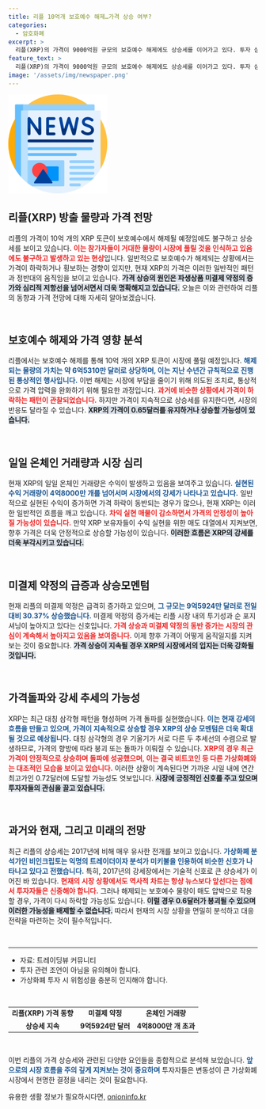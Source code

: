 ```yaml
---
title: 리플 10억개 보호예수 해제…가격 상승 여부?
categories:
  - 암호화폐
excerpt: >
  리플(XRP)의 가격이 9000억원 규모의 보호예수 해제에도 상승세를 이어가고 있다. 투자 심리가 높아가며 0.65달러를 돌파한 리플의 앞으로의 가격 흐름에 관심이 쏠리고 있다. 과거 급등과 유사한 신호도 포착돼 향후 0.72달러 도전 가능성도 점쳐진다.
feature_text: >
  리플(XRP)의 가격이 9000억원 규모의 보호예수 해제에도 상승세를 이어가고 있다. 투자 심리가 높아가며 0.65달러를 돌파한 리플의 앞으로의 가격 흐름에 관심이 쏠리고 있다. 과거 급등과 유사한 신호도 포착돼 향후 0.72달러 도전 가능성도 점쳐진다.
image: '/assets/img/newspaper.png'
---
```


<p><img src="/assets/img/newspaper.png" alt="kimp 속보" /></p>

<h2 data-ke-size="size26">리플(XRP) 방출 물량과 가격 전망</h2>

<p data-ke-size="size16">리플의 가격이 10억 개의 XRP 토큰이 보호예수에서 해제될 예정임에도 불구하고 상승세를 보이고 있습니다. <b><span style="color: #ee2323;">이는 참가자들이 거대한 물량이 시장에 풀릴 것을 인식하고 있음에도 불구하고 발생하고 있는 현상</span></b>입니다. 일반적으로 보호예수가 해제되는 상황에서는 가격이 하락하거나 횡보하는 경향이 있지만, 현재 XRP의 가격은 이러한 일반적인 패턴과 정반대의 움직임을 보이고 있습니다. <b><span style="background-color: #21538527;">가격 상승의 원인은 파생상품 미결제 약정의 증가와 심리적 저항선을 넘어서면서 더욱 명확해지고 있습니다.</span></b> 오늘은 이와 관련하여 리플의 동향과 가격 전망에 대해 자세히 알아보겠습니다.</p>

<p data-ke-size="size16">&nbsp;</p>

<h2 data-ke-size="size26">보호예수 해제와 가격 영향 분석</h2>

<p data-ke-size="size16">리플에서는 보호예수 해제를 통해 10억 개의 XRP 토큰이 시장에 풀릴 예정입니다. <b><span style="color: #1a5490;">해제되는 물량의 가치는 약 6억5310만 달러로 상당하며, 이는 지난 수년간 규칙적으로 진행된 통상적인 행사입니다.</span></b> 이번 해제는 시장에 부담을 줄이기 위해 의도된 조치로, 통상적으로 가격 압력을 완화하기 위해 필요한 과정입니다. <b><span style="color: #ee2323;">과거에 비슷한 상황에서 가격이 하락하는 패턴이 관찰되었습니다.</span></b> 하지만 가격이 지속적으로 상승세를 유지한다면, 시장의 반응도 달라질 수 있습니다. <b><span style="background-color: #21538527;">XRP의 가격이 0.65달러를 유지하거나 상승할 가능성이 있습니다.</span></b></p>

<p data-ke-size="size16">&nbsp;</p>

<h2 data-ke-size="size26">일일 온체인 거래량과 시장 심리</h2>

<p data-ke-size="size16">현재 XRP의 일일 온체인 거래량은 수익이 발생하고 있음을 보여주고 있습니다. <b><span style="color: #1a5490;">실현된 수익 거래량이 4억8000만 개를 넘어서며 시장에서의 강세가 나타나고 있습니다.</span></b> 일반적으로 실현된 수익이 증가하면 가격 하락이 동반되는 경우가 많으나, 현재 XRP는 이러한 일반적인 흐름을 깨고 있습니다. <b><span style="color: #ee2323;">차익 실현 매물이 감소하면서 가격의 안정성이 높아질 가능성이 있습니다.</span></b> 만약 XRP 보유자들이 수익 실현을 위한 매도 대열에서 지켜보면, 향후 가격은 더욱 안정적으로 상승할 가능성이 있습니다. <b><span style="background-color: #21538527;">이러한 흐름은 XRP의 강세를 더욱 부각시키고 있습니다.</span></b></p>

<p data-ke-size="size16">&nbsp;</p>

<h2 data-ke-size="size26">미결제 약정의 급증과 상승모멘텀</h2>

<p data-ke-size="size16">현재 리플의 미결제 약정은 급격히 증가하고 있으며, <b><span style="color: #1a5490;">그 규모는 9억5924만 달러로 전일 대비 30.37% 상승했습니다.</span></b> 미결제 약정의 증가세는 리플 시장 내의 투기성과 순 포지셔닝이 높아지고 있다는 신호입니다. <b><span style="color: #ee2323;">가격 상승과 미결제 약정의 동반 증가는 시장의 관심이 계속해서 높아지고 있음을 보여줍니다.</span></b> 이제 향후 가격이 어떻게 움직일지를 지켜보는 것이 중요합니다. <b><span style="background-color: #21538527;">가격 상승이 지속될 경우 XRP의 시장에서의 입지는 더욱 강화될 것입니다.</span></b></p>

<p data-ke-size="size16">&nbsp;</p>

<h2 data-ke-size="size26">가격돌파와 강세 추세의 가능성</h2>

<p data-ke-size="size16">XRP는 최근 대칭 삼각형 패턴을 형성하며 가격 돌파를 실현했습니다. <b><span style="color: #1a5490;">이는 현재 강세의 흐름을 만들고 있으며, 가격이 지속적으로 상승할 경우 XRP의 상승 모멘텀은 더욱 확대될 것으로 예상됩니다.</span></b> 대칭 삼각형의 경우 기울기가 서로 다른 두 추세선의 수렴으로 발생하므로, 가격의 향방에 따라 붕괴 또는 돌파가 이뤄질 수 있습니다. <b><span style="color: #ee2323;">XRP의 경우 최근 가격이 안정적으로 상승하며 돌파에 성공했으며, 이는 결국 비트코인 등 다른 가상화폐와는 대조적인 모습을 보이고 있습니다.</span></b> 이러한 상황이 계속된다면 가까운 시일 내에 연간 최고가인 0.72달러에 도달할 가능성도 엿보입니다. <b><span style="background-color: #21538527;">시장에 긍정적인 신호를 주고 있으며 투자자들의 관심을 끌고 있습니다.</span></b></p>

<p data-ke-size="size16">&nbsp;</p>

<h2 data-ke-size="size26">과거와 현재, 그리고 미래의 전망</h2>

<p data-ke-size="size16">최근 리플의 상승세는 2017년에 비해 매우 유사한 전개를 보이고 있습니다. <b><span style="color: #1a5490;">가상화폐 분석가인 비인크립토는 익명의 트레이더이자 분석가 미키불을 인용하여 비슷한 신호가 나타나고 있다고 전했습니다.</span></b> 특히, 2017년의 강세장에서는 기술적 신호로 큰 상승세가 이어진 바 있습니다. <b><span style="color: #ee2323;">현재의 시장 상황에서도 역사적 차트는 항상 뉴스보다 앞선다는 점에서 투자자들은 신중해야 합니다.</span></b> 그러나 해제되는 보호예수 물량이 매도 압박으로 작용할 경우, 가격이 다시 하락할 가능성도 있습니다. <b><span style="background-color: #21538527;">이럴 경우 0.6달러가 붕괴될 수 있으며 이러한 가능성을 배제할 수 없습니다.</span></b> 따라서 현재의 시장 상황을 면밀히 분석하고 대응 전략을 마련하는 것이 필수적입니다.</p>

<p data-ke-size="size16">&nbsp;</p>

<hr />

<ul>
  <li>자료: 트레이딩뷰 커뮤니티</li>
  <li>투자 관련 조언이 아님을 유의해야 합니다.</li>
  <li>가상화폐 투자 시 위험성을 충분히 인지해야 합니다.</li>
</ul>

<p data-ke-size="size16">&nbsp;</p>

<table>
  <tr>
    <td style="text-align: center; height: 17px;"><b>리플(XRP) 가격 동향</b></td>
    <td style="text-align: center; height: 17px;"><b>미결제 약정</b></td>
    <td style="text-align: center; height: 17px;"><b>온체인 거래량</b></td>
  </tr>
  <tr>
    <td style="text-align: center; height: 17px;"><b>상승세 지속</b></td>
    <td style="text-align: center; height: 17px;"><b>9억5924만 달러</b></td>
    <td style="text-align: center; height: 17px;"><b>4억8000만 개 초과</b></td>
  </tr>
</table>

<p data-ke-size="size16">&nbsp;</p>

<p data-ke-size="size16">이번 리플의 가격 상승세와 관련된 다양한 요인들을 종합적으로 분석해 보았습니다. <b><span style="color: #1a5490;">앞으로의 시장 흐름을 주의 깊게 지켜보는 것이 중요하며</span></b> 투자자들은 변동성이 큰 가상화폐 시장에서 현명한 결정을 내리는 것이 필요합니다.</p>
유용한 생활 정보가 필요하시다면, <a href="https://onioninfo.kr" rel="dofollow">onioninfo.kr</a>



